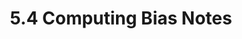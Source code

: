 ---
layout: home
search_exclude: true
image: images/logo.png
categories: [markdown]
title: 5.4 Computing Bias Notes
---